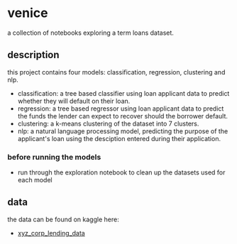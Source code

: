 # venice

a collection of notebooks exploring a term loans dataset.

## description

this project contains four models: classification, regression, clustering and nlp.

* classification: a tree based classifier using loan applicant data to predict whether they will default on their loan.
* regression: a tree based regressor using loan applicant data to predict the funds the lender can expect to recover should the borrower default.
* clustering: a k-means clustering of the dataset into 7 clusters.
* nlp: a natural language processing model, predicting the purpose of the applicant's loan using the desciption entered during their application.

### before running the models

* run through the exploration notebook to clean up the datasets used for each model

## data
the data can be found on kaggle here:
* [xyz_corp_lending_data](https://www.kaggle.com/datasets/sonujha090/xyzcorp-lendingdata)